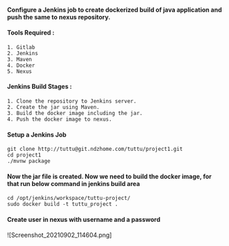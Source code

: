 #### Configure a Jenkins job to create dockerized build of java application and push the same to nexus repository.

#### Tools Required :

```
1. Gitlab
2. Jenkins
3. Maven
4. Docker
5. Nexus
```
#### Jenkins Build Stages :

```
1. Clone the repository to Jenkins server.
2. Create the jar using Maven.
3. Build the docker image including the jar.
4. Push the docker image to nexus.
```
#### Setup a Jenkins Job

```
git clone http://tuttu@git.ndzhome.com/tuttu/project1.git
cd project1
./mvnw package
```
#### Now the jar file is created. Now we need to build the docker image, for that run below command in jenkins build area

```
cd /opt/jenkins/workspace/tuttu-project/
sudo docker build -t tuttu_project .
```

#### Create user in nexus with username and a password

![Screenshot_20210902_114604.png]


